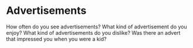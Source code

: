# Advertisements  


How often do you see advertisements? What kind of advertisement do you enjoy? What kind of advertisements do you dislike? Was there an advert that impressed you when you were a kid?